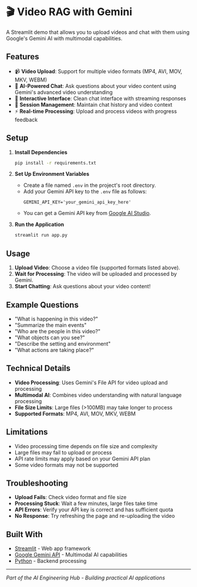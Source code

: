 # 🎬 Video RAG with Gemini

A Streamlit demo that allows you to upload videos and chat with them using Google's Gemini AI with multimodal capabilities.

## Features

- 📹 **Video Upload**: Support for multiple video formats (MP4, AVI, MOV, MKV, WEBM)
- 🤖 **AI-Powered Chat**: Ask questions about your video content using Gemini's advanced video understanding
- 💬 **Interactive Interface**: Clean chat interface with streaming responses
- 🔄 **Session Management**: Maintain chat history and video context
- ⚡ **Real-time Processing**: Upload and process videos with progress feedback

## Setup

1. **Install Dependencies**
   ```bash
   pip install -r requirements.txt
   ```

2. **Set Up Environment Variables**
   - Create a file named `.env` in the project's root directory.
   - Add your Gemini API key to the `.env` file as follows:
     ```
     GEMINI_API_KEY='your_gemini_api_key_here'
     ```
   - You can get a Gemini API key from [Google AI Studio](https://aistudio.google.com/app/apikey).

3. **Run the Application**
   ```bash
   streamlit run app.py
   ```

## Usage

1. **Upload Video**: Choose a video file (supported formats listed above).
2. **Wait for Processing**: The video will be uploaded and processed by Gemini.
3. **Start Chatting**: Ask questions about your video content!

## Example Questions

- "What is happening in this video?"
- "Summarize the main events"
- "Who are the people in this video?"
- "What objects can you see?"
- "Describe the setting and environment"
- "What actions are taking place?"

## Technical Details

- **Video Processing**: Uses Gemini's File API for video upload and processing
- **Multimodal AI**: Combines video understanding with natural language processing
- **File Size Limits**: Large files (>100MB) may take longer to process
- **Supported Formats**: MP4, AVI, MOV, MKV, WEBM

## Limitations

- Video processing time depends on file size and complexity
- Large files may fail to upload or process
- API rate limits may apply based on your Gemini API plan
- Some video formats may not be supported

## Troubleshooting

- **Upload Fails**: Check video format and file size
- **Processing Stuck**: Wait a few minutes, large files take time
- **API Errors**: Verify your API key is correct and has sufficient quota
- **No Response**: Try refreshing the page and re-uploading the video

## Built With

- [Streamlit](https://streamlit.io/) - Web app framework
- [Google Gemini API](https://ai.google.dev/gemini-api) - Multimodal AI capabilities
- [Python](https://python.org/) - Backend processing

---

*Part of the AI Engineering Hub - Building practical AI applications*

